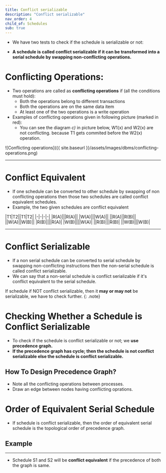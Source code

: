 ```yaml
---
title: Conflict serializable
description: "Conflict serializable"
nav_order: 4
child_of: Schedules
sub: true
---
```


- We have two tests to check if the schedule is serializable or not:

- **A schedule is called conflict serializable if it can be transformed into a serial schedule by swapping non-conflicting operations.**


# Conflicting Operations:

- Two operations are called as **conflicting operations** if (all the conditions must hold):
    - Both the operations belong to different transactions
    - Both the operations are on the same data item
    - At least one of the two operations is a write operation
- Examples of conflicting operations given in following picture (marked in red):
    - You can see the diagram *c)* in picture below, W1(x) and W2(x) are not conflicting. because T1 gets commited before the W2(x) operation.

![Conflicting operations]({{ site.baseurl }}/assets/images/dbms/conflicting-operations.png)

***

# Conflict Equivalent

- If one schedule can be converted to other schedule by swapping of non conflicting operations then those two schedules are called conflict equivalent schedules.
- Example, the two given schedules are conflict equivalent

|T1|T2||T1|T2|
|-|-|-|-|
|R(A)|||R(A)||
|W(A)|||W(A)||
||R(A)||R(B)||
||W(A)||W(B)||
|R(B)||||R(A)|
|W(B)||||W(A)|
||R(B)|||R(B)|
||W(B)|||W(B)|


***

# Conflict Serializable

- If a non serial schedule can be converted to serial schedule by swapping non-conflicting instructions then the non-serial schedule is called conflict serializable.
- We can say that a non-serial schedule is conflict serializable if it's conflict equivalent to the serial schedule.

If schedule if NOT conflict serializable, then it **may or may not** be serializable, we have to check further.
{: .note}

# Checking Whether a Schedule is Conflict Serializable

- To check if the schedule is conflict serializable or not; we **use precedence graph.**
- **If the precedence graph has cycle; then the schedule is not conflict serializable else the schedule is conflict serializable.**

## How To Design Precedence Graph?

- Note all the conflicting operations between processes.
- Draw an edge between nodes having conflicting oprations.

# Order of Equivalent Serial Schedule

- If schedule is conflict serializable, then the order of equivalent serial schedule is the topological order of precedence graph.

## Example

***

- Schedule S1 and S2 will be **conflict equivalent** if the precedence of both the graph is same.

